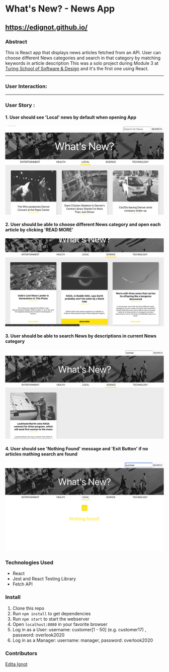 # What's New? - News App 

## https://edignot.github.io/

### Abstract
This is React app that displays news articles fetched from an API. User can choose different News categories and search in that category by matching keywords in article description
This was a solo project during Module 3 at [Turing School of Software & Design](https://turing.io/) and it's the first one using React.

---
### User Interaction:

---
### User Story : 
#### 1. User should see 'Local' news by default when opening App
![1](/img/1.png)
#### 2. User should be able to choose different News category and open each article by clicking 'READ MORE'
![2](/img/2.png)
#### 3. User should be able to search News by descriptions in current News category
![3](/img/3.png)
#### 4. User should see 'Nothing Found' message and 'Exit Button' if no articles mathing search are found
![4](/img/4.png)

### Technologies Used
- React
- Jest and React Testing Library
- Fetch API

### Install
1. Clone this repo
1. Run `npm install` to get dependencies
1. Run `npm start` to start the webserver 
1. Open `localhost:8080` in your favorite browser
1. Log in as a User:  username: customer[1 - 50] (e.g. customer17) , password: overlook2020
1. Log in as a Manager:  username: manager, password: overlook2020

### Contributors
[Edita Ignot](https://github.com/edignot)
